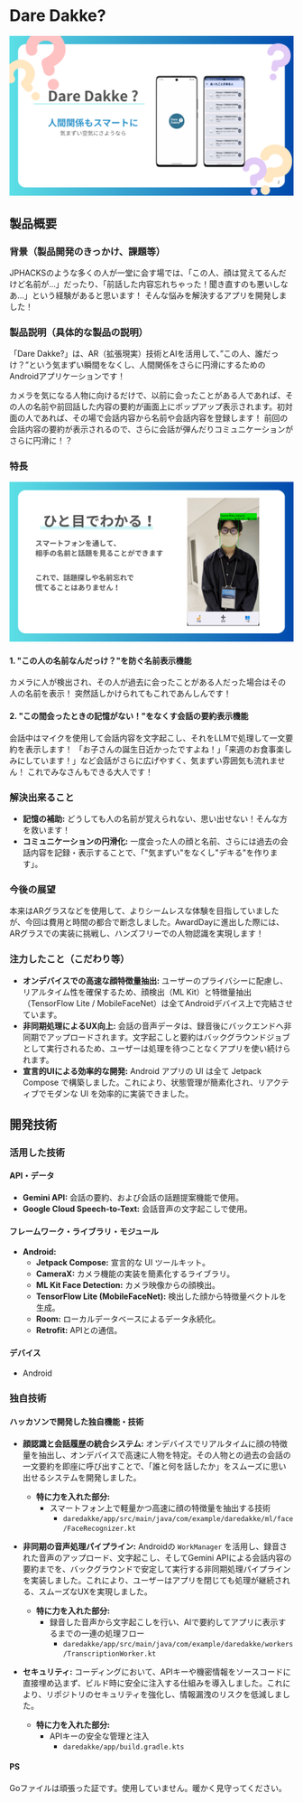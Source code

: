 # Dare Dakke?

![Dare Dakke?](samune.png)

## 製品概要

### 背景（製品開発のきっかけ、課題等）

JPHACKSのような多くの人が一堂に会す場では、「この人、顔は覚えてるんだけど名前が…」だったり、「前話した内容忘れちゃった！聞き直すのも悪いしなあ…」という経験があると思います！
そんな悩みを解決するアプリを開発しました！

### 製品説明（具体的な製品の説明）

「Dare Dakke?」は、AR（拡張現実）技術とAIを活用して、”この人、誰だっけ？”という気まずい瞬間をなくし、人間関係をさらに円滑にするためのAndroidアプリケーションです！

カメラを気になる人物に向けるだけで、以前に会ったことがある人であれば、その人の名前や前回話した内容の要約が画面上にポップアップ表示されます。初対面の人であれば、その場で会話内容から名前や会話内容を登録します！
前回の会話内容の要約が表示されるので、さらに会話が弾んだりコミュニケーションがさらに円滑に！？

### 特長

![Dare Dakke?機能紹介](kinou.png)

#### 1. "この人の名前なんだっけ？"を防ぐ名前表示機能

カメラに人が検出され、その人が過去に会ったことがある人だった場合はその人の名前を表示！
突然話しかけられてもこれであんしんです！

#### 2. "この間会ったときの記憶がない！"をなくす会話の要約表示機能

会話中はマイクを使用して会話内容を文字起こし、それをLLMで処理して一文要約を表示します！
「お子さんの誕生日近かったですよね！」「来週のお食事楽しみにしています！」など会話がさらに広げやすく、気まずい雰囲気も流れません！
これでみなさんもできる大人です！


### 解決出来ること

-   **記憶の補助:** どうしても人の名前が覚えられない、思い出せない！そんな方を救います！
-   **コミュニケーションの円滑化:** 一度会った人の顔と名前、さらには過去の会話内容を記録・表示することで、「"気まずい"をなくし"デキる"を作ります」。

### 今後の展望

本来はARグラスなどを使用して、よりシームレスな体験を目指していましたが、今回は費用と時間の都合で断念しました。AwardDayに進出した際には、ARグラスでの実装に挑戦し、ハンズフリーでの人物認識を実現します！

### 注力したこと（こだわり等）

-   **オンデバイスでの高速な顔特徴量抽出:** ユーザーのプライバシーに配慮し、リアルタイム性を確保するため、顔検出（ML Kit）と特徴量抽出（TensorFlow Lite / MobileFaceNet）は全てAndroidデバイス上で完結させています。
-   **非同期処理によるUX向上:** 会話の音声データは、録音後にバックエンドへ非同期でアップロードされます。文字起こしと要約はバックグラウンドジョブとして実行されるため、ユーザーは処理を待つことなくアプリを使い続けられます。
-   **宣言的UIによる効率的な開発:** Android アプリの UI は全て Jetpack Compose で構築しました。これにより、状態管理が簡素化され、リアクティブでモダンな UI を効率的に実装できました。

## 開発技術

### 活用した技術

#### API・データ

-   **Gemini API:** 会話の要約、および会話の話題提案機能で使用。
-   **Google Cloud Speech-to-Text:** 会話音声の文字起こしで使用。

#### フレームワーク・ライブラリ・モジュール

-   **Android:**
    -   **Jetpack Compose:** 宣言的な UI ツールキット。
    -   **CameraX:** カメラ機能の実装を簡素化するライブラリ。
    -   **ML Kit Face Detection:** カメラ映像からの顔検出。
    -   **TensorFlow Lite (MobileFaceNet):** 検出した顔から特徴量ベクトルを生成。
    -   **Room:** ローカルデータベースによるデータ永続化。
    -   **Retrofit:** APIとの通信。

#### デバイス

-   Android

### 独自技術

#### ハッカソンで開発した独自機能・技術

-   **顔認識と会話履歴の統合システム:** オンデバイスでリアルタイムに顔の特徴量を抽出し、オンデバイスで高速に人物を特定。その人物との過去の会話の一文要約を即座に呼び出すことで、「誰と何を話したか」をスムーズに思い出せるシステムを開発しました。
    -   **特に力を入れた部分:**
        -   スマートフォン上で軽量かつ高速に顔の特徴量を抽出する技術
            -   `daredakke/app/src/main/java/com/example/daredakke/ml/face/FaceRecognizer.kt`

-   **非同期の音声処理パイプライン:** Androidの `WorkManager` を活用し、録音された音声のアップロード、文字起こし、そしてGemini APIによる会話内容の要約までを、バックグラウンドで安定して実行する非同期処理パイプラインを実装しました。これにより、ユーザーはアプリを閉じても処理が継続される、スムーズなUXを実現しました。
    -   **特に力を入れた部分:**
        -   録音した音声から文字起こしを行い、AIで要約してアプリに表示するまでの一連の処理フロー
            -   `daredakke/app/src/main/java/com/example/daredakke/workers/TranscriptionWorker.kt`

- **セキュリティ:** コーディングにおいて、APIキーや機密情報をソースコードに直接埋め込まず、ビルド時に安全に注入する仕組みを導入しました。これにより、リポジトリのセキュリティを強化し、情報漏洩のリスクを低減しました。
    - **特に力を入れた部分:**
        - APIキーの安全な管理と注入
            - `daredakke/app/build.gradle.kts`


#### PS

Goファイルは頑張った証です。使用していません。暖かく見守ってください。
